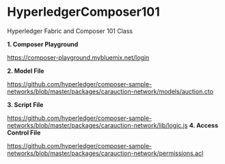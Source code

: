 # HyperledgerComposer101
Hyperledger Fabric and Composer 101 Class

**1. Composer Playground**

https://composer-playground.mybluemix.net/login

**2. Model File**

https://github.com/hyperledger/composer-sample-networks/blob/master/packages/carauction-network/models/auction.cto

**3. Script File**

https://github.com/hyperledger/composer-sample-networks/blob/master/packages/carauction-network/lib/logic.js
**4. Access Control File**

https://github.com/hyperledger/composer-sample-networks/blob/master/packages/carauction-network/permissions.acl
